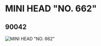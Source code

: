 # MINI HEAD "NO. 662"
## 90042
![MINI HEAD "NO. 662"](https://lc-www-live-s.legocdn.com/media/bricks/5/2/4582369.jpg)